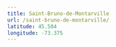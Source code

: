 ```yaml
---
title: Saint-Bruno-de-Montarville
url: /saint-bruno-de-montarville/
latitude: 45.504
longitude: -73.375
---
```

